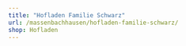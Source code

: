 ```yaml
---
title: "Hofladen Familie Schwarz"
url: /massenbachhausen/hofladen-familie-schwarz/
shop: Hofladen
---
```

